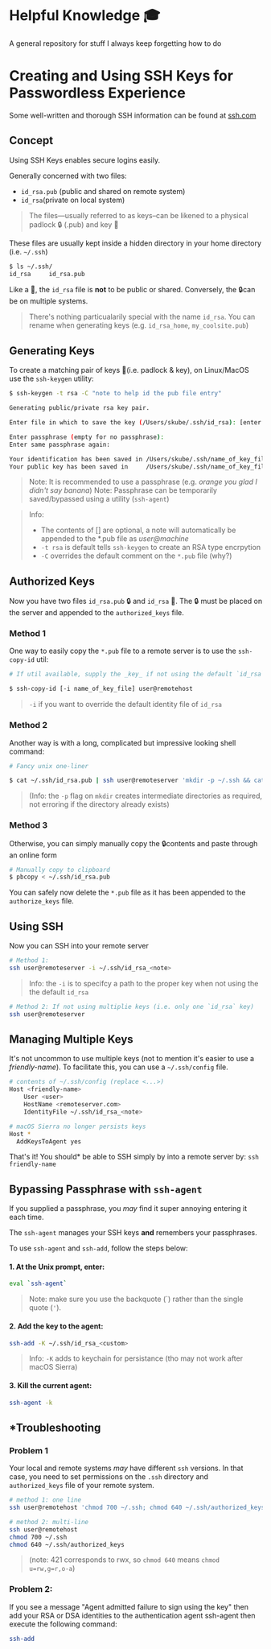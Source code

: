 # Helpful Knowledge 🎓

A general repository for stuff I always keep forgetting how to do

# Creating and Using SSH Keys for Passwordless Experience

Some well-written and thorough SSH information can be found at [ssh.com](https://www.ssh.com/ssh/command/)

## Concept
Using SSH Keys enables secure logins easily.

Generally concerned with two files:
- `id_rsa.pub` (public and shared on remote system)
- `id_rsa`(private on local system)

> The files—usually referred to as keys–can be likened to a physical padlock 🔒 (.pub) and key 🔑

These files are usually kept inside a hidden directory in your home directory (i.e. `~/.ssh`)

```sh
$ ls ~/.ssh/
id_rsa     id_rsa.pub
```
Like a 🔑, the `id_rsa` file is **not** to be public or shared.
Conversely, the 🔒can be on multiple systems.

> There's nothing particualarily special with the name `id_rsa`. 
> You can rename when generating keys (e.g. `id_rsa_home`, `my_coolsite.pub`)

## Generating Keys

To create a matching pair of keys 🔐(i.e. padlock & key), on Linux/MacOS use the `ssh-keygen` utility:

```sh
$ ssh-keygen -t rsa -C "note to help id the pub file entry"

Generating public/private rsa key pair.

Enter file in which to save the key (/Users/skube/.ssh/id_rsa): [enter some descriptive note] name_of_key_file

Enter passphrase (empty for no passphrase):
Enter same passphrase again:

Your identification has been saved in /Users/skube/.ssh/name_of_key_file
Your public key has been saved in     /Users/skube/.ssh/name_of_key_file.pub
```

> Note: It is recommended to use a passphrase (e.g. _orange you glad I didn't say banana_)
> Note: Passphrase can be temporarily saved/bypassed using a utility (`ssh-agent`)

> Info: 
> - The contents of [] are optional, a note will automatically be appended to the *.pub file as _user@machine_ 
> - `-t rsa` is default tells `ssh-keygen` to create an RSA type encrpytion
> - `-C` overrides the default comment on the `*.pub` file (why?)

## Authorized Keys

Now you have two files `id_rsa.pub` 🔒 and `id_rsa` 🔑. The 🔒 must be placed on the server and appended to the `authorized_keys` file.

### Method 1

One way to easily copy the `*.pub` file to a remote server is to use the `ssh-copy-id` util:

```sh
# If util available, supply the _key_ if not using the default `id_rsa`

$ ssh-copy-id [-i name_of_key_file] user@remotehost
```
> `-i` if you want to override the default identity file of `id_rsa`

### Method 2

Another way is with a long, complicated but impressive looking shell command:

```sh
# Fancy unix one-liner

$ cat ~/.ssh/id_rsa.pub | ssh user@remoteserver 'mkdir -p ~/.ssh && cat >>  ~/.ssh/authorized_keys'
```
> (Info: the `-p` flag on `mkdir` creates intermediate directories as required, not erroring if the directory already exists)

### Method 3

Otherwise, you can simply manually copy the 🔒contents and paste through an online form

```sh
# Manually copy to clipboard 
$ pbcopy < ~/.ssh/id_rsa.pub
```

You can safely now delete the `*.pub` file as it has been appended to the `authorize_keys` file.

## Using SSH

Now you can SSH into your remote server
```sh
# Method 1: 
ssh user@remoteserver -i ~/.ssh/id_rsa_<note>
```

> Info: the `-i` is to specifcy a path to the proper key when not using the the default `id_rsa`

```sh
# Method 2: If not using multiplie keys (i.e. only one `id_rsa` key)
ssh user@remoteserver
```

## Managing Multiple Keys

It's not uncommon to use multiple keys (not to mention it's easier to use a _friendly-name_). To facilitate this, you can use a `~/.ssh/config` file. 

```sh
# contents of ~/.ssh/config (replace <...>) 
Host <friendly-name>
    User <user>
    HostName <remoteserver.com>
    IdentityFile ~/.ssh/id_rsa_<note>

# macOS Sierra no longer persists keys
Host *
  AddKeysToAgent yes
```

That's it! You should* be able to SSH simply by into a remote server by: `ssh friendly-name`

## Bypassing Passphrase with `ssh-agent`

If you supplied a passphrase, you _may_ find it super annoying entering it each time.

The `ssh-agent` manages your SSH keys **and** remembers your passphrases.

To use `ssh-agent` and `ssh-add`, follow the steps below:

#### 1. At the Unix prompt, enter:

```sh
eval `ssh-agent`
```
> Note: make sure you use the backquote (\`) rather than the single quote (`'`).

#### 2. Add the key to the agent:

```sh
ssh-add -K ~/.ssh/id_rsa_<custom>
```
> Info: `-K` adds to keychain for persistance (tho may not work after macOS Sierra)

#### 3. Kill the current agent:

```sh
ssh-agent -k
```

## *Troubleshooting

### Problem 1

Your local and remote systems _may_ have different `ssh` versions. In that case, you need to set permissions on the `.ssh` directory and `authorized_keys` file of your remote system.

```sh
# method 1: one line
ssh user@remotehost 'chmod 700 ~/.ssh; chmod 640 ~/.ssh/authorized_keys'
```

```sh
# method 2: multi-line 
ssh user@remotehost
chmod 700 ~/.ssh
chmod 640 ~/.ssh/authorized_keys
```
> (note: 421 corresponds to rwx, so `chmod 640` means `chmod u=rw,g=r,o-a`)

### Problem 2:

If you see a message "Agent admitted failure to sign using the key" then add your RSA or DSA identities to the authentication agent ssh-agent then execute the following command:

```sh
ssh-add
```

